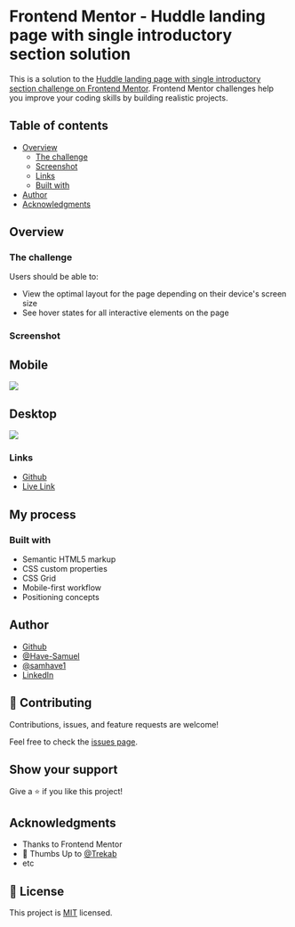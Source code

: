 # Frontend Mentor - Huddle landing page with single introductory section solution

This is a solution to the [Huddle landing page with single introductory section challenge on Frontend Mentor](https://www.frontendmentor.io/challenges/huddle-landing-page-with-a-single-introductory-section-B_2Wvxgi0). Frontend Mentor challenges help you improve your coding skills by building realistic projects. 

## Table of contents

- [Overview](#overview)
  - [The challenge](#the-challenge)
  - [Screenshot](#screenshot)
  - [Links](#links)
  - [Built with](#built-with)
- [Author](#author)
- [Acknowledgments](#acknowledgments)

## Overview

### The challenge

Users should be able to:

- View the optimal layout for the page depending on their device's screen size
- See hover states for all interactive elements on the page

### Screenshot
 ## Mobile
![](./screenshot.jpg)
 ## Desktop
 ![](./screenshot.jpg)


### Links

- [Github]()
- [Live Link]()

## My process

### Built with

- Semantic HTML5 markup
- CSS custom properties
- CSS Grid
- Mobile-first workflow
- Positioning concepts



## Author

- [Github](https://github.com/Have-Samuel)
- [@Have-Samuel](https://www.frontendmentor.io/profile/Have-Samuel)
- [@samhave1](https://twitter.com/samhave1)
- [LinkedIn](https://www.linkedin.com/in/have-samuel/)

## 🤝 Contributing

Contributions, issues, and feature requests are welcome!

Feel free to check the [issues page]().

## Show your support

Give a ⭐️ if you like this project!

## Acknowledgments

- Thanks to Frontend Mentor
- 👋 Thumbs Up to [@Trekab](https://github.com/trekab?tab=overview&from=2020-12-01&to=2020-12-31)
- etc

## 📝 License

This project is [MIT](./MIT.md) licensed.